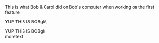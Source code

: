 This is what Bob & Carol did on Bob's computer when working on the first feature

YUP THIS IS BOBgk\


YUP THIS IS BOBgk\
moretext
